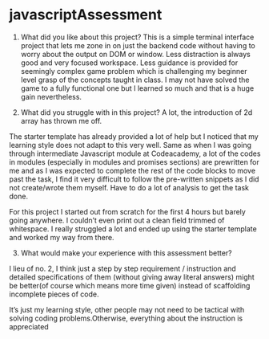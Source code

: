 # javascriptAssessment


1. What did you like about this project?
This is a simple terminal interface project that lets me zone in on just the backend code without having to worry about the output on DOM or window.  Less distraction is always good and very focused workspace. Less guidance is provided for seemingly complex game problem which is challenging my beginner level grasp of the concepts taught in class. I may not have solved the game to a fully functional one but I learned so much and that is a huge gain nevertheless.

2. What did you struggle with in this project?
A lot, the introduction of 2d array has thrown me off.  

The starter template has already provided a lot of help  but I noticed that my learning style does not adapt to this very well.  Same as when I was going through intermediate Javascript module at Codeacademy, a lot of the codes in modules (especially in modules  and promises sections) are prewritten for me and as I was expected to complete the rest of the code blocks to move past the task, I find it very difficult to follow the pre-written snippets as I did not create/wrote them myself. Have to do a lot of analysis to get the task done. 

For this project I started out from scratch for the first 4 hours but barely going anywhere. I couldn’t even print out a clean field trimmed of whitespace. I really struggled a lot and ended up using the starter template and worked my way from there.

3. What would make your experience with this assessment better?

I lieu of no. 2, I think just a step by step requirement / instruction and detailed specifications of them (without giving away literal answers) might be better(of course which means more time given) instead of scaffolding incomplete pieces of code.

It’s just my learning style, other people may not need to be tactical with solving coding problems.Otherwise, everything about the instruction is appreciated
